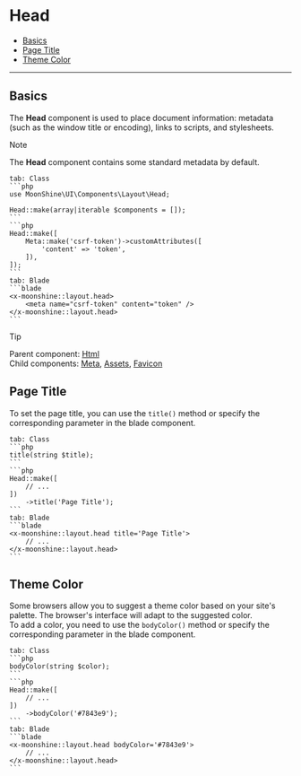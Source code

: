 # Head

- [Basics](#basics)
- [Page Title](#title)
- [Theme Color](#theme)

---

<a name="basics"></a>
## Basics

The **Head** component is used to place document information: metadata (such as the window title or encoding), links to scripts, and stylesheets.

> [!NOTE]
> The **Head** component contains some standard metadata by default.

~~~tabs
tab: Class
```php
use MoonShine\UI\Components\Layout\Head;

Head::make(array|iterable $components = []);
```
```php
Head::make([
    Meta::make('csrf-token')->customAttributes([
        'content' => 'token',
    ]),
]);
```
tab: Blade
```blade
<x-moonshine::layout.head>
    <meta name="csrf-token" content="token" />
</x-moonshine::layout.head>
```
~~~

> [!TIP]
> Parent component: [Html](/docs/{{version}}/components/html) \
> Child components: [Meta](/docs/{{version}}/components/meta), [Assets](/docs/{{version}}/components/assets), [Favicon](/docs/{{version}}/components/favicon)

<a name="title"></a>
## Page Title

To set the page title, you can use the `title()` method or specify the corresponding parameter in the blade component.

~~~tabs
tab: Class
```php
title(string $title);
```
```php
Head::make([
    // ...
])
    ->title('Page Title');
```
tab: Blade
```blade
<x-moonshine::layout.head title='Page Title'>
    // ...
</x-moonshine::layout.head>
```
~~~

<a name="theme"></a>
## Theme Color

Some browsers allow you to suggest a theme color based on your site's palette. The browser's interface will adapt to the suggested color. \
To add a color, you need to use the `bodyColor()` method or specify the corresponding parameter in the blade component.

~~~tabs
tab: Class
```php
bodyColor(string $color);
```
```php
Head::make([
    // ...
])
    ->bodyColor('#7843e9');
```
tab: Blade
```blade
<x-moonshine::layout.head bodyColor='#7843e9'>
    // ...
</x-moonshine::layout.head>
```
~~~
